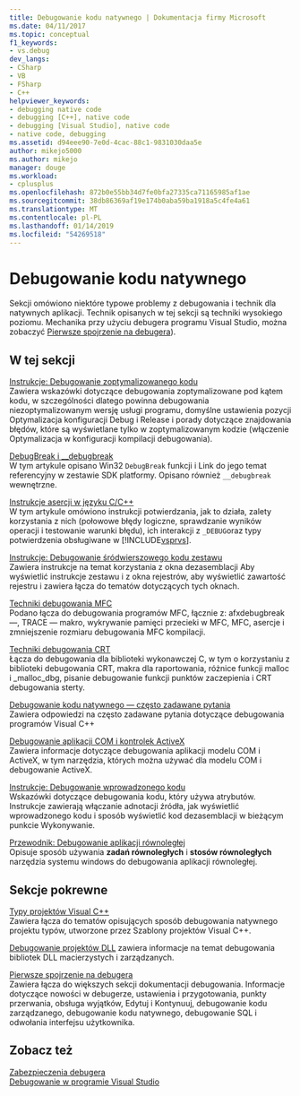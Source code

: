 ```yaml
---
title: Debugowanie kodu natywnego | Dokumentacja firmy Microsoft
ms.date: 04/11/2017
ms.topic: conceptual
f1_keywords:
- vs.debug
dev_langs:
- CSharp
- VB
- FSharp
- C++
helpviewer_keywords:
- debugging native code
- debugging [C++], native code
- debugging [Visual Studio], native code
- native code, debugging
ms.assetid: d94eee90-7e0d-4cac-88c1-9831030daa5e
author: mikejo5000
ms.author: mikejo
manager: douge
ms.workload:
- cplusplus
ms.openlocfilehash: 872b0e55bb34d7fe0bfa27335ca71165985af1ae
ms.sourcegitcommit: 38db86369af19e174b0aba59ba1918a5c4fe4a61
ms.translationtype: MT
ms.contentlocale: pl-PL
ms.lasthandoff: 01/14/2019
ms.locfileid: "54269518"
---
```

# <a name="debugging-native-code"></a>Debugowanie kodu natywnego
Sekcji omówiono niektóre typowe problemy z debugowania i technik dla natywnych aplikacji. Technik opisanych w tej sekcji są techniki wysokiego poziomu. Mechanika przy użyciu debugera programu Visual Studio, można zobaczyć [Pierwsze spojrzenie na debugera](../debugger/debugger-feature-tour.md)).  
  
## <a name="in-this-section"></a>W tej sekcji  
 [Instrukcje: Debugowanie zoptymalizowanego kodu](../debugger/how-to-debug-optimized-code.md)  
 Zawiera wskazówki dotyczące debugowania zoptymalizowane pod kątem kodu, w szczególności dlatego powinna debugowania niezoptymalizowanym wersję usługi programu, domyślne ustawienia pozycji Optymalizacja konfiguracji Debug i Release i porady dotyczące znajdowania błędów, które są wyświetlane tylko w zoptymalizowanym kodzie (włączenie Optymalizacja w konfiguracji kompilacji debugowania).  
  
 [DebugBreak i __debugbreak](../debugger/debugbreak-and-debugbreak.md)  
 W tym artykule opisano Win32 `DebugBreak` funkcji i Link do jego temat referencyjny w zestawie SDK platformy. Opisano również `__debugbreak` wewnętrzne.  
  
 [Instrukcje asercji w języku C/C++](../debugger/c-cpp-assertions.md)  
 W tym artykule omówiono instrukcji potwierdzania, jak to działa, zalety korzystania z nich (połowowe błędy logiczne, sprawdzanie wyników operacji i testowanie warunki błędu), ich interakcji z `_DEBUG`oraz typy potwierdzenia obsługiwane w [!INCLUDE[vsprvs](../code-quality/includes/vsprvs_md.md)].  
  
 [Instrukcje: Debugowanie śródwierszowego kodu zestawu](../debugger/how-to-debug-inline-assembly-code.md)  
 Zawiera instrukcje na temat korzystania z okna dezasemblacji Aby wyświetlić instrukcje zestawu i z okna rejestrów, aby wyświetlić zawartość rejestru i zawiera łącza do tematów dotyczących tych oknach.  
  
 [Techniki debugowania MFC](../debugger/mfc-debugging-techniques.md)  
 Podano łącza do debugowania programów MFC, łącznie z: afxdebugbreak —, TRACE — makro, wykrywanie pamięci przecieki w MFC, MFC, asercje i zmniejszenie rozmiaru debugowania MFC kompilacji.  
  
 [Techniki debugowania CRT](../debugger/crt-debugging-techniques.md)  
 Łącza do debugowania dla biblioteki wykonawczej C, w tym o korzystaniu z biblioteki debugowania CRT, makra dla raportowania, różnice funkcji malloc i _malloc_dbg, pisanie debugowanie funkcji punktów zaczepienia i CRT debugowania sterty.  
  
 [Debugowanie kodu natywnego — często zadawane pytania](../debugger/debugging-native-code-faqs.md)  
 Zawiera odpowiedzi na często zadawane pytania dotyczące debugowania programów Visual C++  
  
 [Debugowanie aplikacji COM i kontrolek ActiveX](../debugger/com-and-activex-debugging.md)  
 Zawiera informacje dotyczące debugowania aplikacji modelu COM i ActiveX, w tym narzędzia, których można używać dla modelu COM i debugowanie ActiveX.  
  
 [Instrukcje: Debugowanie wprowadzonego kodu](../debugger/how-to-debug-injected-code.md)  
 Wskazówki dotyczące debugowania kodu, który używa atrybutów. Instrukcje zawierają włączanie adnotacji źródła, jak wyświetlić wprowadzonego kodu i sposób wyświetlić kod dezasemblacji w bieżącym punkcie Wykonywanie.  
  
 [Przewodnik: Debugowanie aplikacji równoległej](../debugger/walkthrough-debugging-a-parallel-application.md)  
 Opisuje sposób używania **zadań równoległych** i **stosów równoległych** narzędzia systemu windows do debugowania aplikacji równoległej.  
  
## <a name="related-sections"></a>Sekcje pokrewne  
 [Typy projektów Visual C++](../debugger/debugging-preparation-visual-cpp-project-types.md)  
 Zawiera łącza do tematów opisujących sposób debugowania natywnego projektu typów, utworzone przez Szablony projektów Visual C++.  

 [Debugowanie projektów DLL](../debugger/debugging-dll-projects.md) zawiera informacje na temat debugowania bibliotek DLL macierzystych i zarządzanych.
  
 [Pierwsze spojrzenie na debugera](../debugger/debugger-feature-tour.md)  
 Zawiera łącza do większych sekcji dokumentacji debugowania. Informacje dotyczące nowości w debugerze, ustawienia i przygotowania, punkty przerwania, obsługa wyjątków, Edytuj i Kontynuuj, debugowanie kodu zarządzanego, debugowanie kodu natywnego, debugowanie SQL i odwołania interfejsu użytkownika.  
  
## <a name="see-also"></a>Zobacz też  
 [Zabezpieczenia debugera](../debugger/debugger-security.md)  
 [Debugowanie w programie Visual Studio](../debugger/index.md) 